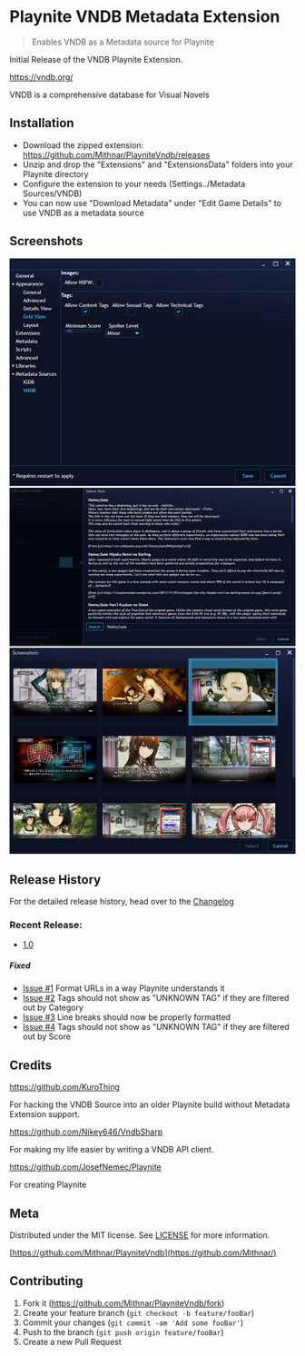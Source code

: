 # Playnite VNDB Metadata Extension
> Enables VNDB as a Metadata source for Playnite

Initial Release of the VNDB Playnite Extension.

https://vndb.org/

VNDB is a comprehensive database for Visual Novels

## Installation

- Download the zipped extension: https://github.com/Mithnar/PlayniteVndb/releases
- Unzip and drop the "Extensions" and "ExtensionsData" folders into your Playnite directory
- Configure the extension to your needs (Settings../Metadata Sources/VNDB)
- You can now use "Download Metadata" under "Edit Game Details" to use VNDB as a metadata source

## Screenshots
![alt text](https://raw.githubusercontent.com/Mithnar/PlayniteVndb/readme/images/vndb_settings.png "Settings")
![alt text](https://raw.githubusercontent.com/Mithnar/PlayniteVndb/readme/images/vndb_selection.png "game selection")
![alt text](https://raw.githubusercontent.com/Mithnar/PlayniteVndb/readme/images/vndb_images.png "background selection")

## Release History
For the detailed release history, head over to the [Changelog](https://github.com/Mithnar/PlayniteVndb/blob/master/CHANGELOG.md)

### Recent Release:
- [1.0](https://github.com/Mithnar/PlayniteVndb/releases/tag/1.0)
##### Fixed
- [Issue #1](https://github.com/Mithnar/PlayniteVndb/issues/1) Format URLs in a way Playnite understands it
- [Issue #2](https://github.com/Mithnar/PlayniteVndb/issues/2) Tags should not show as "UNKNOWN TAG" if they are filtered out by Category
- [Issue #3](https://github.com/Mithnar/PlayniteVndb/issues/3) Line breaks should now be properly formatted
- [Issue #4](https://github.com/Mithnar/PlayniteVndb/issues/4) Tags should not show as "UNKNOWN TAG" if they are filtered out by Score

## Credits
https://github.com/KuroThing

For hacking the VNDB Source into an older Playnite build without Metadata Extension support.

https://github.com/Nikey646/VndbSharp

For making my life easier by writing a VNDB API client.

https://github.com/JosefNemec/Playnite

For creating Playnite

## Meta
Distributed under the MIT license. See [LICENSE](https://github.com/Mithnar/PlayniteVndb/blob/master/LICENSE) for more information.

[https://github.com/Mithnar/PlayniteVndb](https://github.com/Mithnar/)

## Contributing

1. Fork it (<https://github.com/Mithnar/PlayniteVndb/fork>)
2. Create your feature branch (`git checkout -b feature/fooBar`)
3. Commit your changes (`git commit -am 'Add some fooBar'`)
4. Push to the branch (`git push origin feature/fooBar`)
5. Create a new Pull Request
